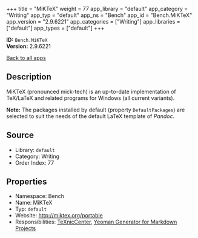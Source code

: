 ﻿+++
title = "MiKTeX"
weight = 77
app_library = "default"
app_category = "Writing"
app_typ = "default"
app_ns = "Bench"
app_id = "Bench.MiKTeX"
app_version = "2.9.6221"
app_categories = ["Writing"]
app_libraries = ["default"]
app_types = ["default"]
+++

**ID:** `Bench.MiKTeX`  
**Version:** 2.9.6221  
<!--more-->

[Back to all apps](/apps/)

## Description
MiKTeX (pronounced mick-tech) is an up-to-date implementation of TeX/LaTeX
and related programs for Windows (all current variants).


**Note:** The packages installed by default (property `DefaultPackages`)
are selected to suit the needs of the default LaTeX template of _Pandoc_.

## Source

* Library: `default`
* Category: Writing
* Order Index: 77

## Properties

* Namespace: Bench
* Name: MiKTeX
* Typ: `default`
* Website: <http://miktex.org/portable>
* Responsibilities: [TeXnicCenter](/app/Bench.TeXnicCenter), [Yeoman Generator for Markdown Projects](/app/User.MdProc)

